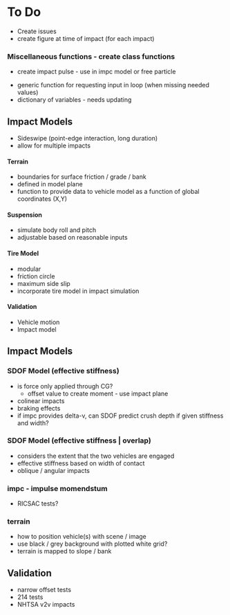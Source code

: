 To Do
=============================

- Create issues
- create figure at time of impact (for each impact)


### Miscellaneous functions - create class functions
+ create impact pulse - use in impc model or free particle
- generic function for requesting input in loop (when missing needed values)
- dictionary of variables - needs updating

## Impact Models
+ Sideswipe (point-edge interaction, long duration)
+ allow for multiple impacts

#### Terrain
- boundaries for surface friction / grade / bank
- defined in model plane
- function to provide data to vehicle model as a function of global coordinates (X,Y)

#### Suspension
- simulate body roll and pitch
- adjustable based on reasonable inputs

#### Tire Model
- modular
- friction circle
- maximum side slip
- incorporate tire model in impact simulation

#### Validation
- Vehicle motion
- Impact model

## Impact Models
### SDOF Model (effective stiffness)
- is force only applied through CG?
    - offset value to create moment - use impact plane
- colinear impacts
- braking effects
- if impc provides delta-v, can SDOF predict crush depth if given stiffness and width?

### SDOF Model (effective stiffness | overlap)
- considers the extent that the two vehicles are engaged
- effective stiffness based on width of contact
- oblique / angular impacts

### impc - impulse momendstum
- RICSAC tests?

### terrain
- how to position vehicle(s) with scene / image
- use black / grey background with plotted white grid?
- terrain is mapped to slope / bank

## Validation
- narrow offset tests
- 214 tests
- NHTSA v2v impacts

